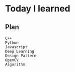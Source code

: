# Today I learned

## Plan  
  ~~~
  C++
  Python
  Javascript
  Deep Learning
  Design Pattern
  OpenCV
  Algorithm
  ~~~
